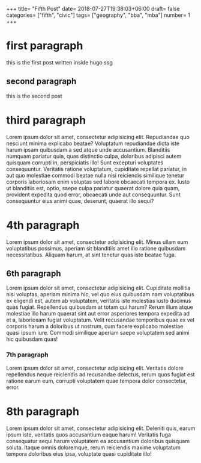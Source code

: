 +++
title= "Fifth Post"
date= 2018-07-27T19:38:03+06:00
draft= false
categories= ["fifth", "civic"]
tags= ["geography", "bba", "mba"]
number= 1
+++

# first paragraph
this is the first post written inside hugo ssg

## second paragraph
this is the second post

# third paragraph
Lorem ipsum dolor sit amet, consectetur adipisicing elit. Repudiandae quo nesciunt minima explicabo beatae? Voluptatum repudiandae dicta iste harum ipsam quibusdam a sed atque unde accusantium. Blanditiis numquam pariatur quia, quas distinctio culpa, doloribus adipisci autem quisquam corrupti in, perspiciatis illo! Sunt excepturi voluptates consequuntur. Veritatis ratione voluptatum, cupiditate repellat pariatur, in aut quo molestiae commodi beatae nulla nisi reiciendis similique tenetur corporis laboriosam enim voluptas sed labore obcaecati tempora ex. Iusto ut blanditiis est, optio, saepe culpa pariatur quaerat dolore quia quam, provident expedita quod error, obcaecati unde aut consequuntur. Sunt consequuntur eius animi quae, deserunt, quaerat illo sequi?

# 4th paragraph 
Lorem ipsum dolor sit amet, consectetur adipisicing elit. Minus ullam eum voluptatibus possimus, aperiam sit blanditiis amet illo ratione quibusdam necessitatibus. Aliquam harum, at sint tenetur quas iste beatae fuga.


## 6th paragraph
Lorem ipsum dolor sit amet, consectetur adipisicing elit. Cupiditate mollitia nisi voluptas, aperiam minima hic, vel quo eius quibusdam nam voluptatibus ex eligendi est, autem ab voluptatem, veritatis iste molestias iusto ducimus quas fugiat. Repellendus quibusdam at totam qui harum? Rerum illum atque molestiae illo harum quaerat sint aut error asperiores tempora expedita ad et a, laboriosam fugiat voluptatum. Velit recusandae temporibus quae ex vel corporis harum a doloribus ut nostrum, cum facere explicabo molestiae quasi ipsum iure. Commodi similique aperiam saepe voluptatem sed animi hic quibusdam quas!

### 7th paragraph
Lorem ipsum dolor sit amet, consectetur adipisicing elit. Veritatis dolore repellendus neque reiciendis ad recusandae delectus, rerum quos fugiat est ratione earum eum, corrupti voluptatem quae tempora dolor consectetur, error.

# 8th paragraph
Lorem ipsum dolor sit amet, consectetur adipisicing elit. Deleniti quis, earum ipsum iste, veritatis quos accusantium eaque harum! Veritatis fuga consequatur sequi harum voluptatem ea accusantium doloribus quisquam soluta. Itaque omnis doloremque, rerum reiciendis maxime voluptatum tempora doloribus eius ipsa, voluptate quasi cupiditate illo!